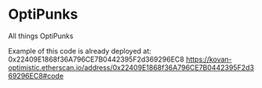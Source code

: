 # OptiPunks
All things OptiPunks

Example of this code is already deployed at: 0x22409E1868f36A796CE7B0442395F2d369296EC8 
https://kovan-optimistic.etherscan.io/address/0x22409E1868f36A796CE7B0442395F2d369296EC8#code
